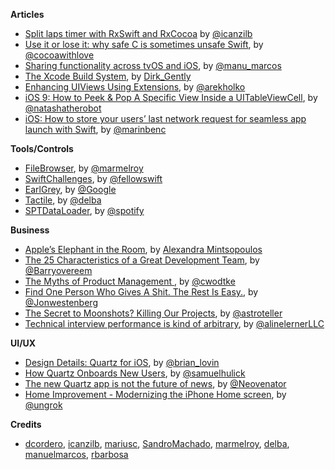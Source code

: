 **Articles**

* [Split laps timer with RxSwift and RxCocoa](http://rx-marin.com/post/rxswift-rxcocoa-sample-split-laps-timer/) by [@icanzilb](https://twitter.com/icanzilb)
* [Use it or lose it: why safe C is sometimes unsafe Swift](http://www.cocoawithlove.com/blog/2016/02/16/use_it_or_lose_it_why_safe_c_is_sometimes_unsafe_swift.html), by [@cocoawithlove](https://twitter.com/cocoawithlove)
* [Sharing functionality across tvOS and iOS](https://medium.com/ribot-labs/sharing-functionality-across-tvos-and-ios-228c76b03a06#.pwykc54ol), by [@manu_marcos](https://twitter.com/manu_marcos)
* [The Xcode Build System](https://pewpewthespells.com/blog/xcode_build_system.html), by [Dirk_Gently](https://twitter.com/Dirk_Gently)
* [Enhancing UIViews Using Extensions](http://holko.pl/2016/02/16/enhancing-uiviews/), by [@arekholko](https://twitter.com/arekholko)
* [iOS 9: How to Peek & Pop A Specific View Inside a UITableViewCell](https://www.natashatherobot.com/peek-pop-view-inside-tableviewcell/), by [@natashatherobot](https://twitter.com/natashatherobot)
* [iOS: How to store your users’ last network request for seamless app launch with Swift](https://medium.com/cobe-mobile/ios-how-to-store-your-users-last-network-request-for-seamless-app-launch-with-swift-8ecdf119db4a), by [@marinbenc](https://twitter.com/marinbenc)

**Tools/Controls**

* [FileBrowser](https://github.com/marmelroy/FileBrowser), by [@marmelroy](https://twitter.com/marmelroy)
* [SwiftChallenges](https://github.com/fellowswift/swiftchallenges), by [@fellowswift](https://github.com/fellowswift)
* [EarlGrey](https://github.com/google/EarlGrey), by [@Google](https://github.com/google)
* [Tactile](https://github.com/delba/Tactile), by [@delba](https://github.com/delba)
* [SPTDataLoader](https://github.com/spotify/SPTDataLoader), by [@spotify](https://twitter.com/spotify)

**Business**

* [Apple’s Elephant in the Room](https://medium.com/@AlexandraMint/apple-s-elephant-in-the-room-5383a43dc413#.ju8ikf7u4), by [Alexandra Mintsopoulos](https://medium.com/@AlexandraMint)
* [The 25 Characteristics of a Great Development Team](http://blog.scrum.org/the-25-characteristics-of-a-great-development-team/), by [@Barryovereem](https://twitter.com/Barryovereem)
* [The Myths of Product Management
](https://medium.com/listen-to-my-story/the-myths-of-product-management-7376eaf549a3#.iv5f31ccy), by [@cwodtke](https://twitter.com/cwodtke)
* [Find One Person Who Gives A Shit. The Rest Is Easy.](https://medium.com/life-learning/if-you-can-make-one-person-give-a-shit-you-re-winning-fb6fd5df3bde#.1kk4n2j1b), by [@Jonwestenberg](https://twitter.com/Jonwestenberg)
* [The Secret to Moonshots? Killing Our Projects](https://backchannel.com/the-secret-to-moonshots-killing-our-projects-49b18dc7f2d6#.39uxiu7hm), by [@astroteller](https://twitter.com/astroteller)
* [Technical interview performance is kind of arbitrary](http://blog.interviewing.io/technical-interview-performance-is-kind-of-arbitrary-heres-the-data/), by [@alinelernerLLC](https://twitter.com/alinelernerLLC)

**UI/UX**

* [Design Details: Quartz for iOS](http://blog.brianlovin.com/design-details-quartz/), by [@brian_lovin](https://twitter.com/brian_lovin)
* [How Quartz Onboards New Users](http://www.useronboard.com/how-quartz-onboards-new-users/), by [@samuelhulick](https://twitter.com/samuelhulick)
* [The new Quartz app is not the future of news](http://mjparnell.com/the-new-quartz-app-is-not-the-future-of-news/), by [@Neovenator](https://twitter.com/Neovenator)
* [Home Improvement - Modernizing the iPhone Home screen](https://medium.com/@ungrok/home-improvement-c63e5f1e07d7#.u02akpl8i), by [@ungrok](https://twitter.com/ungrok)

**Credits**

* [dcordero](https://github.com/dcordero), [icanzilb](https://github.com/icanzilb), [mariusc](https://github.com/mariusc), [SandroMachado](https://github.com/SandroMachado), [marmelroy](https://github.com/marmelroy), [delba](https://github.com/delba), [manuelmarcos](https://github.com/manuelmarcos), [rbarbosa](https://github.com/rbarbosa)
